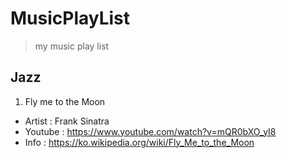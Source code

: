 # MusicPlayList
> my music play list

## Jazz
1. Fly me to the Moon
  - Artist : Frank Sinatra
  - Youtube : https://www.youtube.com/watch?v=mQR0bXO_yI8
  - Info : https://ko.wikipedia.org/wiki/Fly_Me_to_the_Moon
